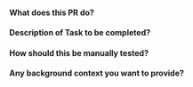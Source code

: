 #### What does this PR do?


#### Description of Task to be completed?


#### How should this be manually tested?


#### Any background context you want to provide?

